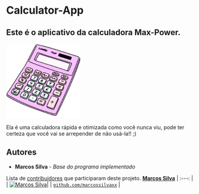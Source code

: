 # Calculator-App

## Este é o aplicativo da calculadora Max-Power.

<img src="https://github.com/bielmenezesc/calculator-app/blob/master/calculator.gif" alt="drawing" width="200"/>

Ela é uma calculadora rápida e otimizada como você nunca viu, pode ter certeza que você vai se arrepender de não usá-la!! ;) 

## Autores

* **Marcos Silva** - *Base do programa implementado*

Lista de [contribuidores](https://github.com/marcossilvaxx/calculator-app/contributors) que participaram deste projeto.
<a href="https://github.com/marcossilvaxx" target="_blank">**Marcos Silva**</a> 
| :---: |
| [![Marcos Silva](https://avatars0.githubusercontent.com/u/20626761?s=200&u=3c6268b8f5ed533fc116536f1a20fdf46c5edc93&v=4)](https://github.com/marcossilvaxx)|
| <a href="https://github.com/marcossilvaxx" target="_blank">`github.com/marcossilvaxx`</a> |
